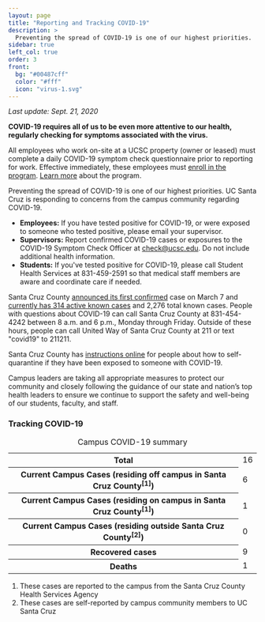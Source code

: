 ```yaml
---
layout: page
title: "Reporting and Tracking COVID-19"
description: >
  Preventing the spread of COVID-19 is one of our highest priorities. 
sidebar: true
left_col: true
order: 3
front: 
  bg: "#00487cff"
  color: "#fff"
  icon: "virus-1.svg"
---
```


_Last update: Sept. 21, 2020_

**COVID-19 requires all of us to be even more attentive to our health, regularly checking for symptoms associated with the virus.**

All employees who work on-site at a UCSC property (owner or leased) must complete a daily COVID-19 symptom check questionnaire prior to reporting for work. Effective immediately, these employees must [enroll in the program](https://ucsantacruz.co1.qualtrics.com/jfe/form/SV_007UYZZnkIAUmkR). [Learn more](https://www.ucsc.edu/coronavirus/symptom-check.html) about the program.

Preventing the spread of COVID-19 is one of our highest priorities. UC Santa Cruz is responding to concerns from the campus community regarding COVID-19.

*   **Employees:** If you have tested positive for COVID-19, or were exposed to someone who tested positive, please email your supervisor.
*   **Supervisors:** Report confirmed COVID-19 cases or exposures to the COVID-19 Symptom Check Officer at [check@ucsc.edu](mailto:check@ucsc.edu).  Do not include additional health information.
*   **Students:** If you've tested positive for COVID-19, please call Student Health Services at 831-459-2591 so that medical staff members are aware and coordinate care if needed.

Santa Cruz County [announced its first confirmed](http://www.santacruzhealth.org/Portals/7/Pdfs/Coronavirus/COVID-19%20PR%203_6_20_FINAL.pdf) case on March 7 and [currently has 314 active known cases](http://santacruzhealth.org/HSAHome/HSADivisions/PublicHealth/CommunicableDiseaseControl/Coronavirus.aspx) and 2,276 total known cases. People with questions about COVID-19 can call Santa Cruz County at 831-454-4242 between 8 a.m. and 6 p.m., Monday through Friday. Outside of these hours, people can call United Way of Santa Cruz County at 211 or text "covid19" to 211211.

Santa Cruz County has [instructions online](http://www.santacruzhealth.org/Portals/7/pdfs/coronavirus/COVID-19_Patient_Instruction_Booklet_self_quarantine_and_self_isolation.pdf?version=052520) for people about how to self-quarantine if they have been exposed to someone with COVID-19. 

Campus leaders are taking all appropriate measures to protect our community and closely following the guidance of our state and nation’s top health leaders to ensure we continue to support the safety and well-being of our students, faculty, and staff.

### Tracking COVID-19

<table><caption>Campus COVID-19 summary</caption>

<tbody>

<tr class="total-row">

<th scope="row">Total</th>

<td>16</td>

</tr>

<tr>

<th scope="row">Current Campus Cases (residing off campus in Santa Cruz County<sup>[1]</sup>)</th>

<td>6</td>

</tr>

<tr>

<th scope="row">Current Campus Cases (residing on campus in Santa Cruz County<sup>[1]</sup>)</th>

<td>1</td>

</tr>

<tr>

<th scope="row">Current Campus Cases (residing outside Santa Cruz County<sup>[2]</sup>)</th>

<td>0</td>

</tr>

<tr>

<th scope="row">Recovered cases</th>

<td>9</td>

</tr>

<tr>

<th scope="row">Deaths</th>

<td>1</td>

</tr>

</tbody>

</table>

1.  These cases are reported to the campus from the Santa Cruz County Health Services Agency
2.  These cases are self-reported by campus community members to UC Santa Cruz


